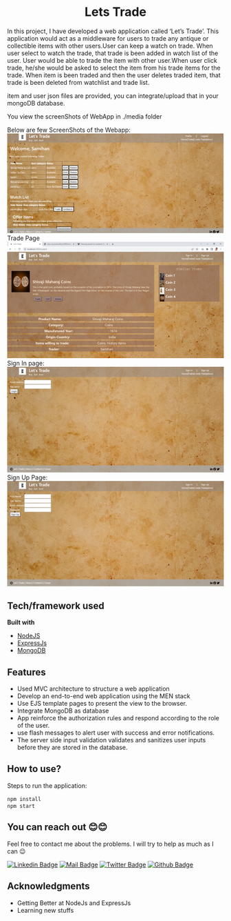 <h1 align="center">
  
  <h1 align="center">Lets Trade</h1>
</h1>


In this project, I have developed a web application called ‘Let’s Trade’. This application would act as a middleware for users to trade any antique or collectible items with other users.User can keep a watch on trade. When user select to watch the trade, that trade is been added in watch list of the user.
User would be able to trade the item with other user.When user click trade, he/she would be asked to select the item from his trade items for the trade. When item is been traded and then the user deletes traded item, that trade is been deleted from watchlist and trade list.

item and user json files are provided, you can integrate/upload that in your mongoDB database.

You view the screenShots of WebApp in ./media folder

Below are few ScreenShots of the Webapp:
![Alt Text](./media/Profile.png)
<br>
Trade Page
<br>
![Alt Text](./media/TradeInfo.png)
<br>
Sign In page:
<br>
![Alt Text](./media/Signin.png)
<br>
Sign Up Page:
<br>
![Alt Text](./media/Signup.png)


## Tech/framework used

<b>Built with</b>
- [NodeJS](https://nodejs.dev/)
- [ExpressJs](https://expressjs.com/)
- [MongoDB](https://www.mongodb.com/)

## Features
- Used MVC architecture to structure a web application
- Develop an end-to-end web application using the MEN stack
- Use EJS template pages to present the view to the browser.
- Integrate MongoDB as database
- App reinforce the authorization rules and respond according to the role of the user. 
- use flash messages to alert user with success and error notifications.
- The server side input validation validates and sanitizes user inputs before they are stored in the database.


## How to use?
Steps to run the application:
```
npm install
npm start
```

## You can reach out 😊😊

Feel free to contact me about the problems. I will try to help as much as I can 😉

[![Linkedin Badge](https://img.shields.io/badge/linkedin-%230077B5.svg?&style=for-the-badge&logo=linkedin&logoColor=white)](https://www.linkedin.com/in/samihan-jawalkar-b38457a1/)
[![Mail Badge](https://img.shields.io/badge/email-c14438?style=for-the-badge&logo=Gmail&logoColor=white&link=mailto:samihan.jawalkar@gmail.com)](mailto:samihan.jawalkar@gmail.com)
[![Twitter Badge](https://img.shields.io/badge/twitter-1DA1F2?style=for-the-badge&logo=twitter&logoColor=white)](https://twitter.com/samihan162)
[![Github Badge](https://img.shields.io/badge/github-333?style=for-the-badge&logo=github&logoColor=white)](https://github.com/samihan123)



## Acknowledgments

- Getting Better at NodeJs and ExpressJs
- Learning new stuffs
